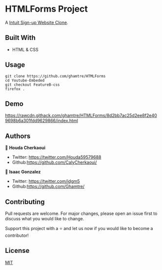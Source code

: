 # HTMLForms Project
A [Intuit Sign-up Website Clone](https://accounts.intuit.com/signup.html).

## Built With
- HTML & CSS

## Usage
```Git
git clone https://github.com/ghamtre/HTMLForms
cd Youtube-Embeded
git checkout FeatureB-css
firefox .
```

## Demo
https://rawcdn.githack.com/ghamtre/HTMLForms/8d2bb7ac25d2ee8f2e409698b6a301fdd9629866/index.html

## Authors
👩 **Houda Cherkaoui**
- Twitter: https://twitter.com/Houda59579688
- Github:https://github.com/CalyCherkaoui/

👨 **Isaac Gonzalez**
- Twitter: https://twitter.com/idgm5
- Github:https://github.com/Ghamtre/

## Contributing
Pull requests are welcome. For major changes, please open an issue first to discuss what you would like to change.

Support this project with a ⭐️ and let us now if you would like to become a contributor!

## License
[MIT](https://github.com/ghamtre/HTMLForms/community/license/new?template=MIT)
